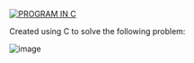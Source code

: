 [![PROGRAM IN C](https://i3.ytimg.com/vi/tas0O586t80/maxresdefault.jpg)](https://www.youtube.com/watch?v=tas0O586t80) 





Created using C to solve the following problem:

![image](https://github.com/Dolyetyus/Seating-Algorithm/assets/67073431/6d309444-b1c6-46c1-9c42-69e7261242e2)
